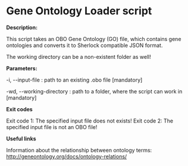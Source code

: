 # Gene Ontology Loader script


**Description:**

This script takes an OBO Gene Ontology (GO) file, which contains gene ontologies
and converts it to Sherlock compatible JSON format.

The working directory can be a non-existent folder as well!


**Parameters:**

-i, --input-file <path>         : path to an existing .obo file [mandatory]

-wd, --working-directory        : path to a folder, where the script can work in [mandatory]


**Exit codes**

Exit code 1: The specified input file does not exists!
Exit code 2: The specified input file is not an OBO file!


**Useful links**

Information about the relationship between ontology terms: http://geneontology.org/docs/ontology-relations/
